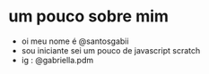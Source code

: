 # um pouco sobre mim
- oi meu nome é @santosgabii
- sou iniciante sei um pouco de javascript scratch
- ig : @gabriella.pdm
